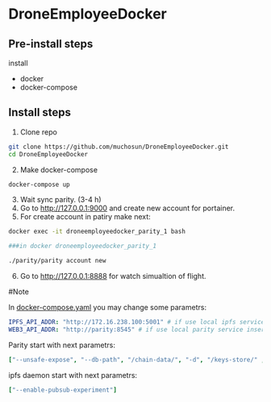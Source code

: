 # DroneEmployeeDocker

## Pre-install steps 

install 

* docker
* docker-compose

## Install steps

1. Clone repo

```bash
git clone https://github.com/muchosun/DroneEmployeeDocker.git
cd DroneEmployeeDocker
```
2. Make docker-compose

```bash
docker-compose up
```
3. Wait sync parity. (3-4 h)
4. Go to http://127.0.0.1:9000 and create new account for portainer.
5. For create account in patiry make next:

```bash
docker exec -it droneemployeedocker_parity_1 bash

###in docker droneemployeedocker_parity_1

./parity/parity account new
```

6. Go to http://127.0.0.1:8888 for watch simualtion of flight.

#Note

In [docker-compose.yaml](docker-compose.yaml) you may change some parametrs:

```yaml
IPFS_API_ADDR: "http://172.16.238.100:5001" # if use local ipfs service insert "http://172.16.238.1:5001" and comment ipfs service
WEB3_API_ADDR: "http://parity:8545" # if use local parity service insert "http://gateway:8545" and comment parity service
```

Parity start with next parametrs:

```yaml
["--unsafe-expose", "--db-path", "/chain-data/", "-d", "/keys-store/" ,"--jsonrpc-interface", "all", "--jsonrpc-hosts", "all", "--ws-interface", "all", "--ws-origins", "all", "--fast-unlock" ,"--mode", "active", "--tracing", "off", "--pruning", "fast", "--db-compaction", "ssd", "--cache-size", "1024"]
```

ipfs daemon start with next parametrs:

```yaml
["--enable-pubsub-experiment"]
```
